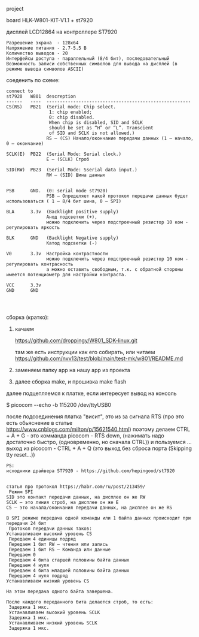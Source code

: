 project

board HLK-W801-KIT-V1.1 + st7920





дисплей
 LCD12864 на контроллере ST7920
~~~
Разрешение экрана  - 128x64
Напряжение питания - 2.7-5.5 В
Количество выводов - 20
Интерфейсы доступа - параллельный (8/4 бит), последовательный
Возможность записи собственных символов для вывода на дисплей (в режиме вывода символов ASCII)
~~~


соеденить по схеме:
~~~
connect to
st7920   W801  descreption
------   ----  ------------------------------------------------------
CS(RS)   PB21  (Serial mode: Chip select.
				1: chip enabled;
				0: chip disabled.
				When chip is disabled, SID and SCLK
				should be set as “H” or “L”. Transcient
				of SID and SCLK is not allowed.)
               RS — (CS) Начало/окончание передачи данных (1 — начало, 0 — окончание)
 
SCLK(E)  PB22  (Serial Mode: Serial clock.)
               E — (SCLK) Строб
 
SID(RW)  PB23  (Serial Mode: Sserial data input.)
               RW — (SID) Шина данных
 

PSB      GND.  (0: serial mode st7920)
               PSB — Определяет какой протокол передачи данных будет использоваться ( 1 — 8/4 бит шина, 0 — SPI)
 
BLA      3.3v  (Backlight positive supply)
               Анод подсветки (+), 
               можно подключить через подстроечный резистор 10 ком - регулировать яркость

BLK      GND   (Backlight Negative supply)
               Катод подсветки (-)

V0       3.3v  Настройка контрастности
               можно подключить через подстроечный резистор 10 ком - регулировать контрасность
               а можно оставить свободным, т.к. с обратной стороны имеется потенциометр для настройки контраста.

VCC      3.3v
GND      GND




~~~







сборка (кратко):

1) качаем

   https://github.com/droppingy/W801_SDK-linux.git

   там же есть инструкции как его собирать, или читаем https://github.com/nvv13/test/blob/main/test-mk/w801/README.md


2) заменяем папку app на нашу app из проекта


3) далее сборка make, и прошивка make flash



  далее подцепляемся к платке, если интересует вывод на консоль

$ picocom --echo -b 115200 /dev/ttyUSB0

  после подсоединения платка "висит", это из за сигнала RTS (про это есть обьяснение в статье https://www.cnblogs.com/milton/p/15621540.html)
  поэтому делаем CTRL + A + G   - это комманда picocom - RTS down, (нажимать надо достаточно быстро, (одновременно, но сначала CTRL))
  и пользуемся ...
          выход из picocom - CTRL + A + Q  (это выход без сброса порта (Skipping tty reset...))




~~~
PS:
исходники драйвера ST7920 - https://github.com/hepingood/st7920


статья про протокол https://habr.com/ru/post/213459/
 Режим SPI
SID это контакт передачи данных, на дисплее он же RW
SCLK – это линия строб, на дисплее он же E
CS – это начала/окончания передачи данных, на дисплее он же RS

В SPI режиме передача одной команды или 1 байта данных происходит при передачи 24 бит
 Протокол передачи данных таков:
Устанавливаем высокий уровень CS
 Передаем 4 единицы подряд
 Передаем 1 бит RW – чтения или запись
 Передаем 1 бит RS – Команда или данные
 Передаем 0
 Передаем 4 бита старшей половины байта данных
 Передаем 4 нуля
 Передаем 4 бита младшей половины байта данных
 Передаем 4 нуля подряд
Устанавливаем низкий уровень CS

На этом передача одного байта завершена.

После каждого переданного бита делается строб, то есть:
 Задержка 1 мкс.
 Устанавливаем высокий уровень SCLK
 Задержка 1 мкс.
 Устанавливаем низкий уровень SCLK
 Задержка 1 мкс.

~~~






